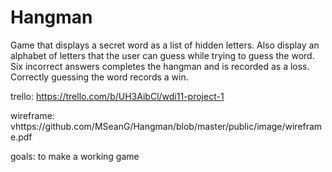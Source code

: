 # Hangman
Game that displays a secret word as a list of hidden letters. Also display an alphabet of letters that the user can guess while trying to guess the word. Six incorrect answers completes the hangman and is recorded as a loss. Correctly guessing the word records a win.

trello:
https://trello.com/b/UH3AibCl/wdi11-project-1

wireframe:
vhttps://github.com/MSeanG/Hangman/blob/master/public/image/wireframe.pdf

goals:
to make a working game
